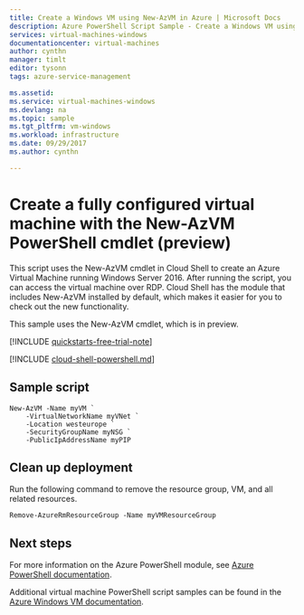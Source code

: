 ```yaml
---
title: Create a Windows VM using New-AzVM in Azure | Microsoft Docs
description: Azure PowerShell Script Sample - Create a Windows VM using the New-AzVM cmdlet.
services: virtual-machines-windows
documentationcenter: virtual-machines
author: cynthn
manager: timlt
editor: tysonn
tags: azure-service-management

ms.assetid:
ms.service: virtual-machines-windows
ms.devlang: na
ms.topic: sample
ms.tgt_pltfrm: vm-windows
ms.workload: infrastructure
ms.date: 09/29/2017
ms.author: cynthn

---
```


# Create a fully configured virtual machine with the New-AzVM PowerShell cmdlet (preview)

This script uses the New-AzVM cmdlet in Cloud Shell to create an Azure Virtual Machine running Windows Server 2016. After running the script, you can access the virtual machine over RDP. Cloud Shell has the module that includes New-AzVM installed by default, which makes it easier for you to check out the new functionality.

This sample uses the New-AzVM cmdlet, which is in preview. 

[!INCLUDE [quickstarts-free-trial-note](../../../includes/quickstarts-free-trial-note.md)]

[!INCLUDE [cloud-shell-powershell.md](../../../includes/cloud-shell-powershell.md)]

## Sample script


```azurepowershell-interactive
New-AzVM -Name myVM `
	-VirtualNetworkName myVNet `
	-Location westeurope `
	-SecurityGroupName myNSG `
	-PublicIpAddressName myPIP 
```


## Clean up deployment 

Run the following command to remove the resource group, VM, and all related resources.

```azurepowershell-interactive
Remove-AzureRmResourceGroup -Name myVMResourceGroup
```


## Next steps

For more information on the Azure PowerShell module, see [Azure PowerShell documentation](/powershell/azure/overview).

Additional virtual machine PowerShell script samples can be found in the [Azure Windows VM documentation](../windows/powershell-samples.md?toc=%2fazure%2fvirtual-machines%2fwindows%2ftoc.json).
